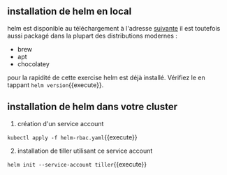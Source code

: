 ## installation de helm en local

helm est disponible au téléchargement à l'adresse [suivante](https://github.com/helm/helm/releases)
il est toutefois aussi packagé dans la plupart des distributions modernes :

- brew
- apt
- chocolatey

pour la rapidité de cette exercise helm est déjà installé. Vérifiez le en tappant `helm version`{{execute}}.

## installation de helm dans votre cluster

1) création d'un service account

`kubectl apply -f helm-rbac.yaml`{{execute}}

2) installation de tiller utilisant ce service account

`helm init --service-account tiller`{{execute}}
